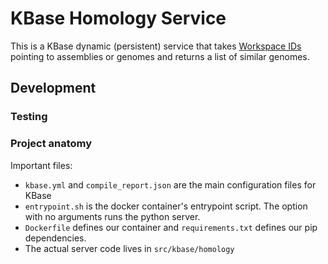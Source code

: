 # KBase Homology Service

This is a KBase dynamic (persistent) service that takes [Workspace IDs]() pointing to assemblies or genomes and returns a list of similar genomes.

## Development

### Testing

### Project anatomy

Important files:

* `kbase.yml` and `compile_report.json` are the main configuration files for KBase
* `entrypoint.sh` is the docker container's entrypoint script. The option with no arguments runs the python server.
* `Dockerfile` defines our container and `requirements.txt` defines our pip dependencies.
* The actual server code lives in `src/kbase/homology`
